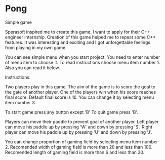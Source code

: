 # Pong
Simple game

Sperasoft inspired me to create this game. I want to apply for their C++ engineer internship. Creation of this game helped me to repeat some C++ features. It was interesting and exciting and I got unforgettable feelings from playing in my own game. 

You can see simple menu when you start project. You need to enter number of menu item to choose it. To read instructions choose menu item number 1. Also you can read it below. 

Instructions:

Two players play in this game.
The aim of the game is to score the goal to the gate of another player.
One of the players win when his score reaches final score.
Default final score is 10. You can change it by selecting menu item number 3.

To start game press any button except 'B'
To quit game press 'B'.

Players can move their paddle to prevent goal of another player.
Left player can move his paddle up by pressing 'W' and down by pressing 'S'.
Right player can move his paddle up by pressing 'U' and down by pressing 'J'.

You can change proportion of gaming  field by selecting menu item number 2.
Recomended width of gaming field is more than 20 and less than 100.
Recomended length of gaming field is more than 6 and less than 20.
